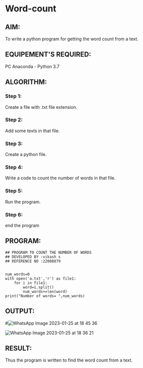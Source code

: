 # Word-count
## AIM:
To write a python program for getting the word count from a text.
## EQUIPEMENT'S REQUIRED: 
PC
Anaconda - Python 3.7
## ALGORITHM: 
### Step 1:
Create a file with .txt file extension.
### Step 2: 
Add some texts in that file.
### Step 3: 
Create a python file.
### Step 4:  
Write a code to count the number of words in that file.
### Step 5: 
Run the program.
### Step 6: 
end the program
## PROGRAM:
```
## PROGRAM TO COUNT THE NUMBER OF WORDS
## DEVELOPED BY :vikash s
## REFERENCE NO :22008879


num_words=0
with open('a.txt','r') as file1:
    for i in file1:
        word=i.split()
        num_words+=len(word)
print("Number of words= ",num_words)
```

## OUTPUT:

#![WhatsApp Image 2023-01-25 at 18 45 36](https://user-images.githubusercontent.com/119433834/214589527-705fa2e9-c48d-4f12-b5d4-8f13ffcc68e9.jpg)


![WhatsApp Image 2023-01-25 at 18 36 21](https://user-images.githubusercontent.com/119433834/214589616-b2a8f320-4f80-416e-9ba1-f21f8d24ef65.jpg)


## RESULT:
Thus the program is written to find the word count from a text.
